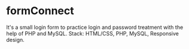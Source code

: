 # formConnect
It's a small login form to practice login and password treatment with the help of PHP and MySQL. 
Stack: HTML/CSS, PHP, MySQL, Responsive design.
